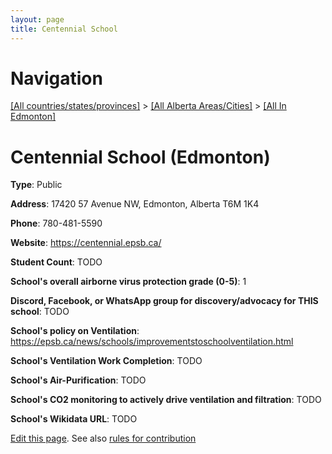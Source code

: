 ```yaml
---
layout: page
title: Centennial School
---
```

# Navigation

[[All countries/states/provinces]](../../..) > [[All Alberta Areas/Cities]](../..) > [[All In Edmonton]](..)

# Centennial School (Edmonton)

**Type**: Public

**Address**: 17420 57 Avenue NW, Edmonton, Alberta T6M 1K4

**Phone**: 780-481-5590

**Website**: <https://centennial.epsb.ca/>

**Student Count**: TODO

**School's overall airborne virus protection grade (0-5)**: 1

**Discord, Facebook, or WhatsApp group for discovery/advocacy for THIS school**: TODO

**School's policy on Ventilation**: <https://epsb.ca/news/schools/improvementstoschoolventilation.html>

**School's Ventilation Work Completion**: TODO

**School's Air-Purification**: TODO

**School's CO2 monitoring to actively drive ventilation and filtration**: TODO

**School's Wikidata URL**: TODO


[Edit this page](https://github.com/ventilate-schools/AB/edit/main/./Edmonton/Centennial_School.md). See also [rules for contribution](../../../contribution-rules/)